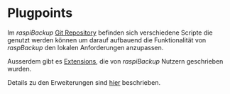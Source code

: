 # Plugpoints

Im *raspiBackup* [Git Repository](https://github.com/framps/raspiBackup/tree/master/helper) befinden sich verschiedene Scripte
die genutzt werden können um darauf aufbauend die Funktionalität
von *raspBackup* den lokalen Anforderungen anzupassen.

Ausserdem gibt es [Extensions](https://github.com/framps/raspiBackup/tree/master/extensions_userprovided),
die von *raspiBackup* Nutzern geschrieben wurden.

Details zu den Erweiterungen sind [hier](useful-helper-scripts.md) beschrieben.

[.status]: rst

